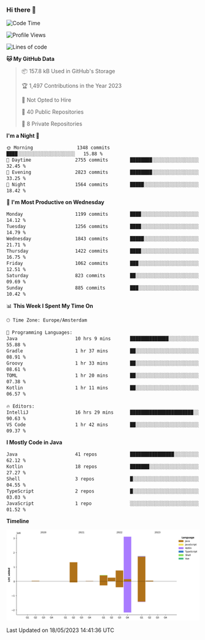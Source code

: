 ### Hi there 👋


<!--START_SECTION:waka-->
![Code Time](http://img.shields.io/badge/Code%20Time-3%2C215%20hrs%2050%20mins-blue)

![Profile Views](http://img.shields.io/badge/Profile%20Views-3-blue)

![Lines of code](https://img.shields.io/badge/From%20Hello%20World%20I%27ve%20Written-7.7%20million%20lines%20of%20code-blue)

**🐱 My GitHub Data** 

> 📦 157.8 kB Used in GitHub's Storage 
 > 
> 🏆 1,497 Contributions in the Year 2023
 > 
> 🚫 Not Opted to Hire
 > 
> 📜 40 Public Repositories 
 > 
> 🔑 8 Private Repositories 
 > 
**I'm a Night 🦉** 

```text
🌞 Morning                1348 commits        ████░░░░░░░░░░░░░░░░░░░░░   15.88 % 
🌆 Daytime                2755 commits        ████████░░░░░░░░░░░░░░░░░   32.45 % 
🌃 Evening                2823 commits        ████████░░░░░░░░░░░░░░░░░   33.25 % 
🌙 Night                  1564 commits        █████░░░░░░░░░░░░░░░░░░░░   18.42 % 
```
📅 **I'm Most Productive on Wednesday** 

```text
Monday                   1199 commits        ████░░░░░░░░░░░░░░░░░░░░░   14.12 % 
Tuesday                  1256 commits        ████░░░░░░░░░░░░░░░░░░░░░   14.79 % 
Wednesday                1843 commits        █████░░░░░░░░░░░░░░░░░░░░   21.71 % 
Thursday                 1422 commits        ████░░░░░░░░░░░░░░░░░░░░░   16.75 % 
Friday                   1062 commits        ███░░░░░░░░░░░░░░░░░░░░░░   12.51 % 
Saturday                 823 commits         ██░░░░░░░░░░░░░░░░░░░░░░░   09.69 % 
Sunday                   885 commits         ███░░░░░░░░░░░░░░░░░░░░░░   10.42 % 
```


📊 **This Week I Spent My Time On** 

```text
🕑︎ Time Zone: Europe/Amsterdam

💬 Programming Languages: 
Java                     10 hrs 9 mins       ██████████████░░░░░░░░░░░   55.88 % 
Gradle                   1 hr 37 mins        ██░░░░░░░░░░░░░░░░░░░░░░░   08.91 % 
Groovy                   1 hr 33 mins        ██░░░░░░░░░░░░░░░░░░░░░░░   08.61 % 
TOML                     1 hr 20 mins        ██░░░░░░░░░░░░░░░░░░░░░░░   07.38 % 
Kotlin                   1 hr 11 mins        ██░░░░░░░░░░░░░░░░░░░░░░░   06.57 % 

🔥 Editors: 
IntelliJ                 16 hrs 29 mins      ███████████████████████░░   90.63 % 
VS Code                  1 hr 42 mins        ██░░░░░░░░░░░░░░░░░░░░░░░   09.37 % 
```

**I Mostly Code in Java** 

```text
Java                     41 repos            ████████████████░░░░░░░░░   62.12 % 
Kotlin                   18 repos            ███████░░░░░░░░░░░░░░░░░░   27.27 % 
Shell                    3 repos             █░░░░░░░░░░░░░░░░░░░░░░░░   04.55 % 
TypeScript               2 repos             █░░░░░░░░░░░░░░░░░░░░░░░░   03.03 % 
JavaScript               1 repo              ░░░░░░░░░░░░░░░░░░░░░░░░░   01.52 % 
```



**Timeline**

![Lines of Code chart](https://raw.githubusercontent.com/powercasgamer/powercasgamer/master/assets/bar_graph.png)


 Last Updated on 18/05/2023 14:41:36 UTC
<!--END_SECTION:waka-->
